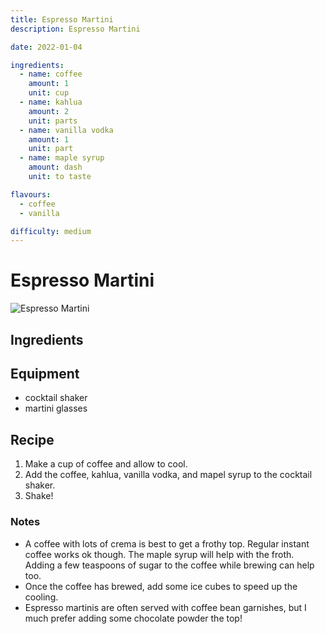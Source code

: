 ```yaml
---
title: Espresso Martini
description: Espresso Martini

date: 2022-01-04

ingredients:
  - name: coffee
    amount: 1
    unit: cup
  - name: kahlua
    amount: 2
    unit: parts
  - name: vanilla vodka
    amount: 1
    unit: part
  - name: maple syrup
    amount: dash
    unit: to taste

flavours:
  - coffee
  - vanilla

difficulty: medium
---
```


# Espresso Martini
![Espresso Martini](/images/espresso-martini/espresso-martini.jpg)

## Ingredients
<ingredients/>

## Equipment
* cocktail shaker
* martini glasses

## Recipe
1. Make a cup of coffee and allow to cool.
2. Add the coffee, kahlua, vanilla vodka, and mapel syrup to the cocktail shaker.
3. Shake!

### Notes
* A coffee with lots of crema is best to get a frothy top. Regular instant coffee works ok though. The maple syrup will help with the froth. Adding a few teaspoons of sugar to the coffee while brewing can help too.
* Once the coffee has brewed, add some ice cubes to speed up the cooling. 
* Espresso martinis are often served with coffee bean garnishes, but I much prefer adding some chocolate powder the top!


